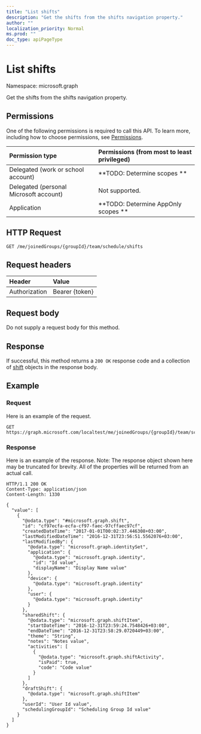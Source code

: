 ```yaml
---
title: "List shifts"
description: "Get the shifts from the shifts navigation property."
author: ""
localization_priority: Normal
ms.prod: ""
doc_type: apiPageType
---
```


# List shifts

Namespace: microsoft.graph

Get the shifts from the shifts navigation property.

## Permissions
One of the following permissions is required to call this API. To learn more, including how to choose permissions, see [Permissions](/concepts/permissions-reference.md).

|Permission type|Permissions (from most to least privileged)|
|:---|:---|
|Delegated (work or school account)|**TODO: Determine scopes **|
|Delegated (personal Microsoft account)|Not supported.|
|Application|**TODO: Determine AppOnly scopes **|

## HTTP Request
<!-- {
  "blockType": "ignored"
}
-->
``` http
GET /me/joinedGroups/{groupId}/team/schedule/shifts
```

## Request headers
|Header|Value|
|:---|:---|
|Authorization|Bearer {token}|

## Request body
Do not supply a request body for this method.

## Response
If successful, this method returns a `200 OK` response code and a collection of [shift](../resources/shift.md) objects in the response body.

## Example

### Request
Here is an example of the request.
<!-- {
  "blockType": "request",
  "name": "get_shift"
}
-->
``` http
GET https://graph.microsoft.com/localtest/me/joinedGroups/{groupId}/team/schedule/shifts
```

### Response
Here is an example of the response. Note: The response object shown here may be truncated for brevity. All of the properties will be returned from an actual call.
<!-- {
  "blockType": "response",
  "truncated": true,
  "@odata.type": "collection(microsoft.graph.shift)"
}
-->
``` http
HTTP/1.1 200 OK
Content-Type: application/json
Content-Length: 1330

{
  "value": [
    {
      "@odata.type": "#microsoft.graph.shift",
      "id": "cf97ecfa-ecfa-cf97-faec-97cffaec97cf",
      "createdDateTime": "2017-01-01T00:02:37.446308+03:00",
      "lastModifiedDateTime": "2016-12-31T23:56:51.5562076+03:00",
      "lastModifiedBy": {
        "@odata.type": "microsoft.graph.identitySet",
        "application": {
          "@odata.type": "microsoft.graph.identity",
          "id": "Id value",
          "displayName": "Display Name value"
        },
        "device": {
          "@odata.type": "microsoft.graph.identity"
        },
        "user": {
          "@odata.type": "microsoft.graph.identity"
        }
      },
      "sharedShift": {
        "@odata.type": "microsoft.graph.shiftItem",
        "startDateTime": "2016-12-31T23:59:24.7548426+03:00",
        "endDateTime": "2016-12-31T23:58:29.0720449+03:00",
        "theme": "String",
        "notes": "Notes value",
        "activities": [
          {
            "@odata.type": "microsoft.graph.shiftActivity",
            "isPaid": true,
            "code": "Code value"
          }
        ]
      },
      "draftShift": {
        "@odata.type": "microsoft.graph.shiftItem"
      },
      "userId": "User Id value",
      "schedulingGroupId": "Scheduling Group Id value"
    }
  ]
}
```

